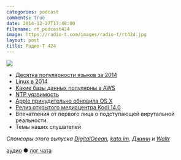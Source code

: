 ```yaml
---
categories: podcast
comments: true
date: 2014-12-27T17:48:00
filename: rt_podcast424
image: https://radio-t.com/images/radio-t/rt424.jpg
layout: post
title: Радио-Т 424
---
```


![](https://radio-t.com/images/radio-t/rt424.jpg)

* [Десятка популярности языков за 2014](http://prsm.tc/9pkpRH)
* [Linux в 2014](http://www.zdnet.com/article/linux-and-open-source-2014-it-was-the-best-of-years-it-was-the-worst-of-years/)
* [Какие базы данных популярны в AWS](http://prsm.tc/NfyGUs)
* [NTP уязвимость](http://www.techworm.net/2014/12/critical-flaw-network-time-protocol-ntp-detected-google-researchers.html)
* [Apple принудительно обновила OS X](https://gigaom.com/2014/12/23/critical-flaw-forces-apple-to-push-mac-update-for-first-time/)
* [Релиз открытого медиацентра Kodi 14.0](http://www.opennet.ru/opennews/art.shtml?num=41329)
* Впечатления от первого лица о подступающей вирутальной реальности.
* Темы наших слушателей

_Спонсоры этого выпуска [DigitalOcean](https://www.digitalocean.com), [kato.im](https://kato.im), [Джинн](http://djinni.co) и [Waltr](http://softorino.com/waltr)_

[аудио](http://cdn.radio-t.com/rt_podcast424.mp3) ● [лог чата](http://chat.radio-t.com/logs/radio-t-424.html)
<audio src="http://cdn.radio-t.com/rt_podcast424.mp3" preload="none"></audio>
